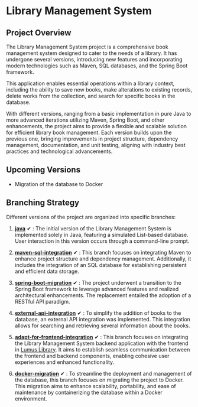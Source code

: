 # Library Management System

## Project Overview

The Library Management System project is a comprehensive book management system designed to cater to the needs of a library. It has undergone several versions, introducing new features and incorporating modern technologies such as Maven, SQL databases, and the Spring Boot framework.

This application enables essential operations within a library context, including the ability to save new books, make alterations to existing records, delete works from the collection, and search for specific books in the database.

With different versions, ranging from a basic implementation in pure Java to more advanced iterations utilizing Maven, Spring Boot, and other enhancements, the project aims to provide a flexible and scalable solution for efficient library book management. Each version builds upon the previous one, bringing improvements in project structure, dependency management, documentation, and unit testing, aligning with industry best practices and technological advancements.

## Upcoming Versions

- Migration of the database to Docker

## Branching Strategy

Different versions of the project are organized into specific branches:

1. [**java**](https://github.com/Pris-c/library-manager/tree/java) ✔ : The initial version of the Library Management System is implemented solely in Java, featuring a simulated List-based database. User interaction in this version occurs through a command-line prompt.

2. [**maven-sql-integration**](https://github.com/Pris-c/library-manager/tree/maven-sql-integration) ✔ : This branch focuses on integrating Maven to enhance project structure and dependency management. Additionally, it includes the integration of an SQL database for establishing persistent and efficient data storage.

3. [**spring-boot-migration**](https://github.com/Pris-c/library-manager/tree/spring-boot-migration) ✔ : The project underwent a transition to the Spring Boot framework to leverage advanced features and realized architectural enhancements. The replacement entailed the adoption of a RESTful API paradigm.

4. [**external-api-integration**](https://github.com/Pris-c/library-manager/blob/spring-boot-migration/README.md) ✔ : To simplify the addition of books to the database, an external API integration was implemented. This integration allows for searching and retrieving several information about the books.

5. [**adapt-for-frontend-integration**](https://github.com/Pris-c/library-manager/tree/adapt-for-frontend-integration) ✔ : This branch focuses on integrating the Library Management System backend application with the frontend in [Lumus Library](https://github.com/Pris-c/lumus-library-angular). It aims to establish seamless communication between the frontend and backend components, enabling cohesive user experiences and enhanced functionality.

6. [**docker-migration**](https://github.com/Pris-c/library-manager/tree/docker-migration) ✔ : To streamline the deployment and management of the database, this branch focuses on migrating the project to Docker. This migration aims to enhance scalability, portability, and ease of maintenance by containerizing the database within a Docker environment.
